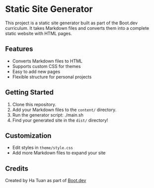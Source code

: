 # Static Site Generator

This project is a static site generator built as part of the Boot.dev curriculum. It takes Markdown files and converts them into a complete static website with HTML pages.

## Features

- Converts Markdown files to HTML
- Supports custom CSS for themes
- Easy to add new pages
- Flexible structure for personal projects

## Getting Started

1. Clone this repository.
2. Add your Markdown files to the `content/` directory.
3. Run the generator script: ./main.sh
4. Find your generated site in the `dist/` directory!

## Customization

- Edit styles in `theme/style.css`
- Add more Markdown files to expand your site

## Credits

Created by Ha Tuan as part of [Boot.dev](https://boot.dev/)